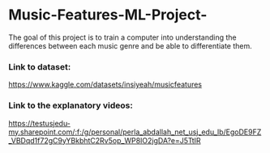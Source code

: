 # Music-Features-ML-Project-
The goal of this project is to train a computer into understanding the differences between each music genre and be able to differentiate them.
### Link to dataset:
https://www.kaggle.com/datasets/insiyeah/musicfeatures
### Link to the explanatory videos:
https://testusjedu-my.sharepoint.com/:f:/g/personal/perla_abdallah_net_usj_edu_lb/EgoDE9FZ_VBDqd1f72gC9yYBkbhtC2Rv5op_WP8IO2jgDA?e=J5TtIR

